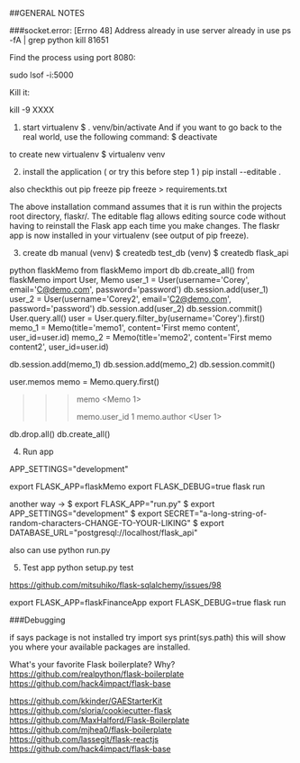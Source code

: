 
##GENERAL NOTES

###socket.error: [Errno 48] Address already in use
server already in use
ps -fA | grep python
kill 81651

Find the process using port 8080:

sudo lsof -i:5000

Kill it:

kill -9 XXXX


1. start virtualenv
$ . venv/bin/activate
And if you want to go back to the real world, use the following command:
$ deactivate

to create new virtualenv
$ virtualenv venv

2. install the application ( or try this before step 1 )
pip install --editable .

also checkthis out
pip freeze
pip freeze > requirements.txt

The above installation command assumes that it is run within the projects root directory, flaskr/. The editable flag allows editing source code without having to reinstall the Flask app each time you make changes. The flaskr app is now installed in your virtualenv (see output of pip freeze).

3. create db manual
(venv) $ createdb test_db
(venv) $ createdb flask_api


python flaskMemo
from flaskMemo import db
db.create_all()
from flaskMemo import User, Memo
user_1 = User(username='Corey', email='C@demo.com', password='password')
db.session.add(user_1)
user_2 = User(username='Corey2', email='C2@demo.com', password='password')
db.session.add(user_2)
db.session.commit()
User.query.all()
user = User.query.filter_by(username='Corey').first()
memo_1 = Memo(title='memo1', content='First memo content', user_id=user.id)
memo_2 = Memo(title='memo2', content='First memo content2', user_id=user.id)

db.session.add(memo_1)
db.session.add(memo_2)
db.session.commit()

user.memos
memo = Memo.query.first()
>>> memo
<Memo 1>
>>>
>>> memo.user_id
1
>>> memo.author
<User 1>

db.drop.all()
db.create_all()

4. Run app

APP_SETTINGS="development"

export FLASK_APP=flaskMemo
export FLASK_DEBUG=true
flask run

another way -> 
$ export FLASK_APP="run.py"
$ export APP_SETTINGS="development"
$ export SECRET="a-long-string-of-random-characters-CHANGE-TO-YOUR-LIKING"
$ export DATABASE_URL="postgresql://localhost/flask_api"

also can use python run.py


5. Test app
python setup.py test

https://github.com/mitsuhiko/flask-sqlalchemy/issues/98

export FLASK_APP=flaskFinanceApp
export FLASK_DEBUG=true
flask run


###Debugging

if says package is not installed try
import sys
print(sys.path)
this will show you where your available packages are installed.

What's your favorite Flask boilerplate? Why?
https://github.com/realpython/flask-boilerplate
https://github.com/hack4impact/flask-base

 https://github.com/kkinder/GAEStarterKit
https://github.com/sloria/cookiecutter-flask
https://github.com/MaxHalford/Flask-Boilerplate
https://github.com/mjhea0/flask-boilerplate
https://github.com/lassegit/flask-reactjs
https://github.com/hack4impact/flask-base